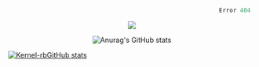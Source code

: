 
  
```python
                                                            Error 404   :(
```

<p align="center">
  <a href="https://skillicons.dev">
    <img src="https://skillicons.dev/icons?i=py,ts,rust,java" />
  </a>
</p>

<p align="center">
  <img alt="Anurag's GitHub stats" src="https://github-readme-stats.vercel.app/api?username=Kernel-rb&show_icons=true&theme=tokyonight">
 
</p>

[![Kernel-rbGitHub stats](https://github-readme-stats.vercel.app/api/top-langs?username=Kernel-rb&hide=html,scss,stylus,blade,dart,css,javascript,cmake&theme=tokyonight&show_icons=true)](https://github.com/Kernel-rb)
